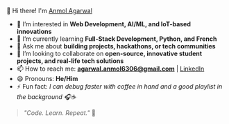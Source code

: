 👋 Hi there! I'm [Anmol Agarwal](https://github.com/anmolagarwal-commits)
- 👀 I’m interested in **Web Development, AI/ML, and IoT-based innovations**
- 🌱 I’m currently learning **Full-Stack Development, Python, and French**
- 💬 Ask me about **building projects, hackathons, or tech communities**
- 💞️ I’m looking to collaborate on **open-source, innovative student projects, and real-life tech solutions**
- 📫 How to reach me: **agarwal.anmol6306@gmail.com** | [LinkedIn](https://www.linkedin.com/in/anmol-agarwal-8b1665326/)
- 😄 Pronouns: **He/Him**
- ⚡ Fun fact: *I can debug faster with coffee in hand and a good playlist in the background 🎧☕*

> _"Code. Learn. Repeat."_ 🚀

